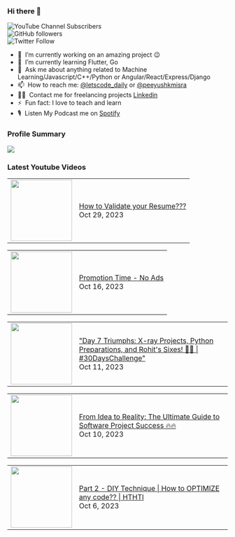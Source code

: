 ### Hi there 👋

![YouTube Channel Subscribers](https://img.shields.io/youtube/channel/subscribers/UCgmk1KXmrHXt_DO0kScyVmQ?style=social)  
![GitHub followers](https://img.shields.io/github/followers/misrapk?style=social)  
![Twitter Follow](https://img.shields.io/twitter/follow/peeyushkmisra?style=social)

- 🔭 &nbsp;I’m currently working on an amazing project :wink:
- 🌱 &nbsp;I’m currently learning Flutter, Go
- 💬 &nbsp;Ask me about anything related to Machine Learning/Javascript/C++/Python or Angular/React/Express/Django
- 📫 &nbsp;How to reach me: [@letscode_daily](https://www.instagram.com/letscode_daily/) or [@peeyushkmisra](https://www.instagram.com/peeyushkmisra/)
- 👨‍💻 &nbsp;Contact me for freelancing projects [Linkedin](https://www.linkedin.com/in/peeyushkmisra/)
- ⚡ &nbsp;Fun fact: I love to teach and learn
- 🎙 &nbsp;Listen My Podcast me on [Spotify](https://open.spotify.com/show/5HlTHA4yxnj56N1klajpQc)

### Profile Summary

![](https://github-profile-summary-cards.vercel.app/api/cards/profile-details?username=misrapk&theme=dracula)

### Latest Youtube Videos

<!-- YOUTUBE:START --><table><tr><td><a href="https://www.youtube.com/watch?v=uDFm6nsNprM"><img width="140px" src="https://i.ytimg.com/vi/uDFm6nsNprM/mqdefault.jpg"></a></td>
<td><a href="https://www.youtube.com/watch?v=uDFm6nsNprM">How to Validate your Resume???</a><br/>Oct 29, 2023</td></tr></table>
<table><tr><td><a href="https://www.youtube.com/watch?v=zdLS2hqArao"><img width="140px" src="https://i.ytimg.com/vi/zdLS2hqArao/mqdefault.jpg"></a></td>
<td><a href="https://www.youtube.com/watch?v=zdLS2hqArao">Promotion Time - No Ads</a><br/>Oct 16, 2023</td></tr></table>
<table><tr><td><a href="https://www.youtube.com/watch?v=Xk_mgD9zGIk"><img width="140px" src="https://i.ytimg.com/vi/Xk_mgD9zGIk/mqdefault.jpg"></a></td>
<td><a href="https://www.youtube.com/watch?v=Xk_mgD9zGIk">&quot;Day 7 Triumphs: X-ray Projects, Python Preparations, and Rohit&#39;s Sixes! 🚀✨ | #30DaysChallenge&quot;</a><br/>Oct 11, 2023</td></tr></table>
<table><tr><td><a href="https://www.youtube.com/watch?v=QMe-pLJ-kFc"><img width="140px" src="https://i.ytimg.com/vi/QMe-pLJ-kFc/mqdefault.jpg"></a></td>
<td><a href="https://www.youtube.com/watch?v=QMe-pLJ-kFc">From Idea to Reality: The Ultimate Guide to Software Project Success 🔥🔥</a><br/>Oct 10, 2023</td></tr></table>
<table><tr><td><a href="https://www.youtube.com/watch?v=i66Hkx05Iek"><img width="140px" src="https://i.ytimg.com/vi/i66Hkx05Iek/mqdefault.jpg"></a></td>
<td><a href="https://www.youtube.com/watch?v=i66Hkx05Iek">Part 2 - DIY Technique | How to OPTIMIZE any code?? | HTHTI</a><br/>Oct 6, 2023</td></tr></table>
<!-- YOUTUBE:END -->
